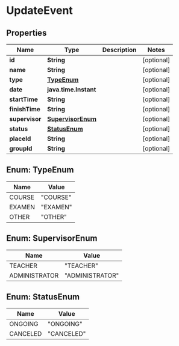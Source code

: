 

# UpdateEvent


## Properties

Name | Type | Description | Notes
------------ | ------------- | ------------- | -------------
**id** | **String** |  |  [optional]
**name** | **String** |  |  [optional]
**type** | [**TypeEnum**](#TypeEnum) |  |  [optional]
**date** | **java.time.Instant** |  |  [optional]
**startTime** | **String** |  |  [optional]
**finishTime** | **String** |  |  [optional]
**supervisor** | [**SupervisorEnum**](#SupervisorEnum) |  |  [optional]
**status** | [**StatusEnum**](#StatusEnum) |  |  [optional]
**placeId** | **String** |  |  [optional]
**groupId** | **String** |  |  [optional]



## Enum: TypeEnum

Name | Value
---- | -----
COURSE | &quot;COURSE&quot;
EXAMEN | &quot;EXAMEN&quot;
OTHER | &quot;OTHER&quot;



## Enum: SupervisorEnum

Name | Value
---- | -----
TEACHER | &quot;TEACHER&quot;
ADMINISTRATOR | &quot;ADMINISTRATOR&quot;



## Enum: StatusEnum

Name | Value
---- | -----
ONGOING | &quot;ONGOING&quot;
CANCELED | &quot;CANCELED&quot;



